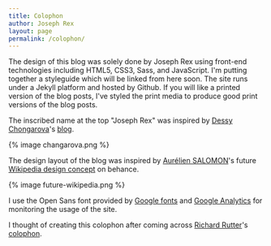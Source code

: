 ```yaml
---
title: Colophon
author: Joseph Rex
layout: page
permalink: /colophon/
---
```


The design of this blog was solely done by Joseph Rex using front-end technologies including HTML5, CSS3, Sass, and JavaScript. I'm putting together a styleguide which will be linked from here soon. The site runs under a Jekyll platform and hosted by Github. If you will like a printed version of the blog posts, I've styled the print media to produce good print versions of the blog posts.

The inscribed name at the top "Joseph Rex" was inspired by [Dessy Chongarova][1]'s [blog][2].

{% image changarova.png %}

The design layout of the blog was inspired by [Aurélien SALOMON][7]'s future [Wikipedia design concept][8] on behance.

{% image future-wikipedia.png %}

I use the Open Sans font provided by [Google fonts][3] and [Google Analytics][4] for monitoring the usage of the site.

I thought of creating this colophon after coming across [Richard Rutter][5]'s [colophon][6].

[1]: http://twitter.com/des_cho
[2]: http://chongarova.com/
[3]: http://google.com/fonts
[4]: http://analytics.google.com
[5]: http://twitter.com/clagnut
[6]: http://clagnut.com/colophon
[7]: https://www.behance.net/aureliensalomon
[8]: https://www.behance.net/gallery/16113317/Wikipedia-concept